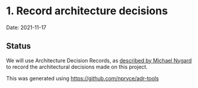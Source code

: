 # 1. Record architecture decisions

Date: 2021-11-17

## Status

We will use Architecture Decision Records, as [described by Michael Nygard](http://thinkrelevance.com/blog/2011/11/15/documenting-architecture-decisions) to record the architectural decisions made on this project.

This was generated using https://github.com/npryce/adr-tools